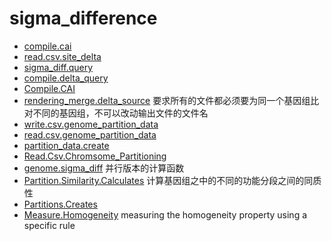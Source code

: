 # sigma_difference



+ [compile.cai](sigma_difference/compile.cai.1) 
+ [read.csv.site_delta](sigma_difference/read.csv.site_delta.1) 
+ [sigma_diff.query](sigma_difference/sigma_diff.query.1) 
+ [compile.delta_query](sigma_difference/compile.delta_query.1) 
+ [Compile.CAI](sigma_difference/Compile.CAI.1) 
+ [rendering_merge.delta_source](sigma_difference/rendering_merge.delta_source.1) 要求所有的文件都必须要为同一个基因组比对不同的基因组，不可以改动输出文件的文件名
+ [write.csv.genome_partition_data](sigma_difference/write.csv.genome_partition_data.1) 
+ [read.csv.genome_partition_data](sigma_difference/read.csv.genome_partition_data.1) 
+ [partition_data.create](sigma_difference/partition_data.create.1) 
+ [Read.Csv.Chromsome_Partitioning](sigma_difference/Read.Csv.Chromsome_Partitioning.1) 
+ [genome.sigma_diff](sigma_difference/genome.sigma_diff.1) 并行版本的计算函数
+ [Partition.Similarity.Calculates](sigma_difference/Partition.Similarity.Calculates.1) 计算基因组之中的不同的功能分段之间的同质性
+ [Partitions.Creates](sigma_difference/Partitions.Creates.1) 
+ [Measure.Homogeneity](sigma_difference/Measure.Homogeneity.1) measuring the homogeneity property using a specific rule 
